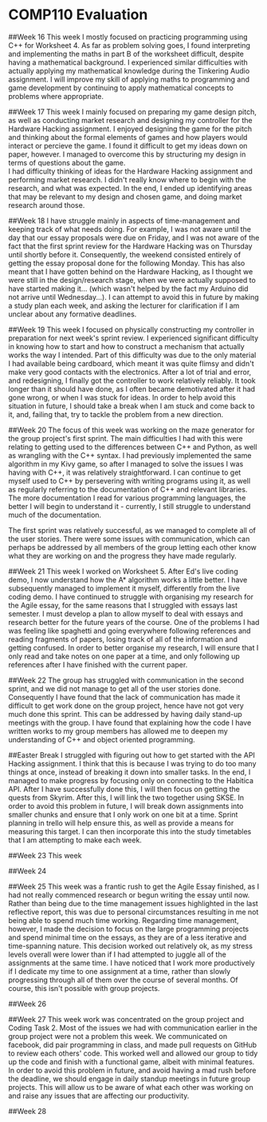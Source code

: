 # COMP110 Evaluation

##Week 16
This week I mostly focused on practicing programming using C++ for Worksheet 4. As far as problem solving goes, I found interpreting and implementing the maths in part B of the worksheet difficult, despite having a mathematical background. I experienced similar difficulties with actually applying my mathematical knowledge during the Tinkering Audio assignment. I will improve my skill of applying maths to programming and game development by continuing to apply mathematical concepts to problems where appropriate.

##Week 17
This week I mainly focused on preparing my game design pitch, as well as conducting market research and designing my controller for the Hardware Hacking assignment. I enjoyed designing the game for the pitch and thinking about the formal elements of games and how players would interact or percieve the game. I found it difficult to get my ideas down on paper, however. I managed to overcome this by structuring my design in terms of questions about the game.  
I had difficulty thinking of ideas for the Hardware Hacking assignment and performing market research. I didn't really know where to begin with the research, and what was expected. In the end, I ended up identifying areas that may be relevant to my design and chosen game, and doing market research around those.

##Week 18
I have struggle mainly in aspects of time-management and keeping track of what needs doing. For example, I was not aware until the day that our essay proposals were due on Friday, and I was not aware of the fact that the first sprint review for the Hardware Hacking was on Thursday until shortly before it. Consequently, the weekend consisted entirely of getting the essay proposal done for the following Monday. This has also meant that I have gotten behind on the Hardware Hacking, as I thought we were still in the design/research stage, when we were actually supposed to have started making it... (which wasn't helped by the fact my Arduino did not arrive until Wednesday...).
I can attempt to avoid this in future by making a study plan each week, and asking the lecturer for clarification if I am unclear about any formative deadlines.

##Week 19
This week I focused on physically constructing my controller in preparation for next week's sprint review. I experienced significant difficulty in knowing how to start and how to construct a mechanism that actually works the way I intended. Part of this difficulty was due to the only material I had available being cardboard, which meant it was quite flimsy and didn't make very good contacts with the electronics. After a lot of trial and error, and redesigning, I finally got the controller to work relatively reliably.
It took longer than it should have done, as I often became demotivated after it had gone wrong, or when I was stuck for ideas. In order to help avoid this situation in future, I should take a break when I am stuck and come back to it, and, failing that, try to tackle the problem from a new direction.

##Week 20
The focus of this week was working on the maze generator for the group project's first sprint. The main difficulties I had with this were relating to getting used to the differences between C++ and Python, as well as wrangling with the C++ syntax. I had previously implemented the same algorithm in my Kivy game, so after I managed to solve the issues I was having with C++, it was relatively straightforward. I can continue to get myself used to C++ by persevering with writing programs using it, as well as regularly referring to the documentation of C++ and relevant libraries. The more documentation I read for various programming languages, the better I will begin to understand it - currently, I still struggle to understand much of the documentation.

The first sprint was relatively successful, as we managed to complete all of the user stories. There were some issues with communication, which can perhaps be addressed by all members of the group letting each other know what they are working on and the progress they have made regularly.

##Week 21
This week I worked on Worksheet 5. After Ed's live coding demo, I now understand how the A* algorithm works a little better. I have subsequently managed to implement it myself, differently from the live coding demo.
I have continued to struggle with organising my research for the Agile essay, for the same reasons that I struggled with essays last semester. I must develop a plan to allow myself to deal with essays and research better for the future years of the course.
 One of the problems I had was feeling like spaghetti and going everywhere following references and reading fragments of papers, losing track of all of the information and getting confused. In order to better organise my research, I will ensure that I only read and take notes on one paper at a time, and only following up references after I have finished with the current paper.

##Week 22
The group has struggled with communication in the second sprint, and we did not manage to get all of the user stories done. Consequently I have found that the lack of communication has made it difficult to get work done on the group project, hence have not got very much done this sprint. This can be addressed by having daily stand-up meetings with the group.
I have found that explaining how the code I have written works to my group members has allowed me to deepen my understanding of C++ and object oriented programming.

##Easter Break
I struggled with figuring out how to get started with the API Hacking assignment. I think that this is because I was trying to do too many things at once, instead of breaking it down into smaller tasks. In the end, I managed to make progress by focusing only on connecting to the Habitica API. After I have successfully done this, I will then focus on getting the quests from Skyrim. After this, I will link the two together using SKSE.
In order to avoid this problem in future, I will break down assignments into smaller chunks and ensure that I only work on one bit at a time. Sprint planning in trello will help ensure this, as well as provide a means for measuring this target. I can then incorporate this into the study timetables that I am attempting to make each week.

##Week 23
This week


##Week 24

##Week 25
This week was a frantic rush to get the Agile Essay finished, as I had not really commenced research or begun writing the essay until now. Rather than being due to the time management issues highlighted in the last reflective report, this was due to personal circumstances resulting in me not being able to spend much time working. 
Regarding time management, however, I made the decision to focus on the large programming projects and spend minimal time on the essays, as they are of a less iterative and time-spanning nature. This decision worked out relatively ok, as my stress levels overall were lower than if I had attempted to juggle all of the assignments at the same time.
I have noticed that I work more productively if I dedicate my time to one assignment at a time, rather than slowly progressing through all of them over the course of several months. Of course, this isn't possible with group projects.


##Week 26

##Week 27
This week work was concentrated on the group project and Coding Task 2. Most of the issues we had with communication earlier in the group project were not a problem this week. We communicated on facebook, did pair programming in class, and made pull requests on GitHub to review each others' code. This worked well and allowed our group to tidy up the code and finish with a functional game, albeit with minimal features.
In order to avoid this problem in future, and avoid having a mad rush before the deadline, we should engage in daily standup meetings in future group projects. This will allow us to be aware of what each other was working on and raise any issues that are affecting our productivity.

##Week 28

